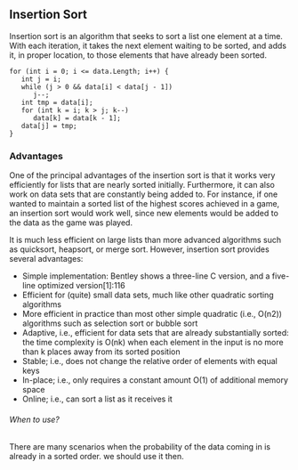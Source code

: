 ## Insertion Sort
Insertion sort is an algorithm that seeks to sort a list one element at a time. With each iteration, it takes the next element waiting to be sorted, and adds it, in proper location, to those elements that have already been sorted.

```
for (int i = 0; i <= data.Length; i++) {
   int j = i;
   while (j > 0 && data[i] < data[j - 1])
      j--;
   int tmp = data[i];
   for (int k = i; k > j; k--)
      data[k] = data[k - 1];
   data[j] = tmp;
}
```

### Advantages
One of the principal advantages of the insertion sort is that it works very efficiently for lists that are nearly sorted initially. Furthermore, it can also work on data sets that are constantly being added to. For instance, if one wanted to maintain a sorted list of the highest scores achieved in a game, an insertion sort would work well, since new elements would be added to the data as the game was played.

It is much less efficient on large lists than more advanced algorithms such as quicksort, heapsort, or merge sort. However, insertion sort provides several advantages:

* Simple implementation: Bentley shows a three-line C version, and a five-line optimized version[1]:116
* Efficient for (quite) small data sets, much like other quadratic sorting algorithms
* More efficient in practice than most other simple quadratic (i.e., O(n2)) algorithms such as selection sort or bubble sort
* Adaptive, i.e., efficient for data sets that are already substantially sorted: the time complexity is O(nk) when each element in the input is no more than k places away from its sorted position
* Stable; i.e., does not change the relative order of elements with equal keys
* In-place; i.e., only requires a constant amount O(1) of additional memory space
* Online; i.e., can sort a list as it receives it


###### When to use?
There are many scenarios when the probability of the data coming in is already in a sorted order. we should use it then.
